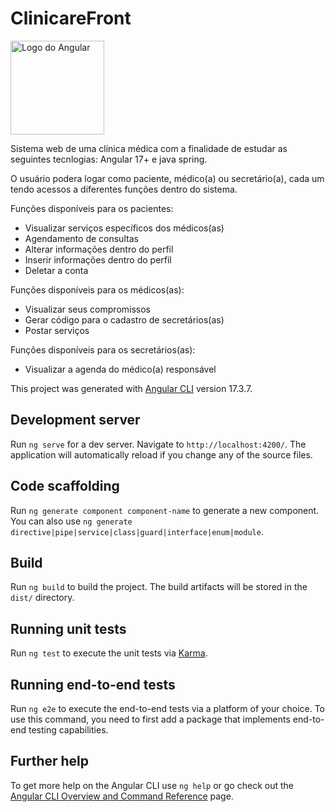 # ClinicareFront

<img src="https://upload.wikimedia.org/wikipedia/commons/thumb/c/cf/Angular_full_color_logo.svg/2048px-Angular_full_color_logo.svg.png" width="150px" height="150px" align-items: center alt="Logo do Angular">


Sistema web de uma clínica médica com a finalidade de estudar as seguintes tecnlogias: Angular 17+ e java spring.

O usuário podera logar como paciente, médico(a) ou secretário(a), cada um tendo acessos a diferentes funções dentro do sistema.

Funções disponíveis para os pacientes: 
- Visualizar serviços específicos dos médicos(as)
- Agendamento de consultas
- Alterar informações dentro do perfil
- Inserir informações dentro do perfil
- Deletar a conta

Funções disponíveis para os médicos(as):
- Visualizar seus compromissos
- Gerar código para o cadastro de secretários(as)
- Postar serviços

Funções disponíveis para os secretários(as):
- Visualizar a agenda do médico(a) responsável



This project was generated with [Angular CLI](https://github.com/angular/angular-cli) version 17.3.7.

## Development server

Run `ng serve` for a dev server. Navigate to `http://localhost:4200/`. The application will automatically reload if you change any of the source files.

## Code scaffolding

Run `ng generate component component-name` to generate a new component. You can also use `ng generate directive|pipe|service|class|guard|interface|enum|module`.

## Build

Run `ng build` to build the project. The build artifacts will be stored in the `dist/` directory.

## Running unit tests

Run `ng test` to execute the unit tests via [Karma](https://karma-runner.github.io).

## Running end-to-end tests

Run `ng e2e` to execute the end-to-end tests via a platform of your choice. To use this command, you need to first add a package that implements end-to-end testing capabilities.

## Further help

To get more help on the Angular CLI use `ng help` or go check out the [Angular CLI Overview and Command Reference](https://angular.io/cli) page.

